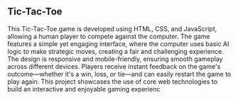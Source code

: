 
## Tic-Tac-Toe
This Tic-Tac-Toe game is developed using HTML, CSS, and JavaScript, allowing a human player to compete against the computer. The game features a simple yet engaging interface, where the computer uses basic AI logic to make strategic moves, creating a fair and challenging experience. The design is responsive and mobile-friendly, ensuring smooth gameplay across different devices. Players receive instant feedback on the game's outcome—whether it's a win, loss, or tie—and can easily restart the game to play again. This project showcases the use of core web technologies to build an interactive and enjoyable gaming experienc
